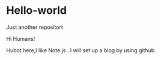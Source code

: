 # Hello-world
Just another repositort


Hi Humans!


Hubot here,I like Note.js .
I will set up a blog by using github.
